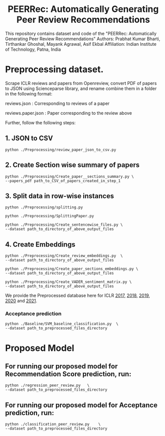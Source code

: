 # <div align="center"> PEERRec: Automatically Generating Peer Review Recommendations</div>
This repository contains dataset and code of the "PEERRec: Automatically Generating Peer
Review Recommendations" Authors: Prabhat Kumar Bharti, Tirthankar Ghoshal, Mayank Agrawal, Asif Ekbal Affiliation: Indian Institute of Technology, Patna, India

# Preprocessing dataset.

Scrape ICLR reviews and papers from Openreview, convert PDF of papers to JSON using Scienceparse library, and rename combine them in a folder in the following format:

reviews.json  : Corresponding to reviews of a paper

reviews.paper.json : Paper corresponding to the review above

Further, follow the following steps:
## 1. JSON to CSV
```
python ./Preprocessing/review_paper_json_to_csv.py
```

## 2. Create Section wise summary of papers
```
python ./Preprocessing/Create_paper__sections_summary.py \
--papers_pdf path_to_CSV_of_papers_created_in_step_1
```

## 3. Split data in row-wise instances
```
python ./Preprocessing/splitting.py
```

```
python ./Preprocessing/SplittingPaper.py
```

```
python ./Preprocessing/Create_sentencewise_files.py \
--dataset path_to_directory_of_above_output_files
```

## 4. Create Embeddings

```
python ./Preprocessing/Create_review_embeddings.py  \
--dataset path_to_directory_of_above_output_files
```

```
python ./Preprocessing/Create_paper_sections_embeddings.py \
--dataset path_to_directory_of_above_output_files
```

```
python ./Preprocessing/Create_VADER_sentiment_matrix.py \
--dataset path_to_directory_of_above_output_files
```

We provide the Preprocessed database here for ICLR [2017](https://drive.google.com/drive/folders/1xw8m0F6nvpd7Xf4Jfoxsg5N30CwQXY-P?usp=sharing), [2018](https://drive.google.com/drive/folders/1rIe2r2hxPrOGVl5Fb-lQbJIEna2E8snl?usp=sharing), [2019](https://drive.google.com/drive/folders/1SqtiZCqeiJK5OwP3jZiCT6Ftje8vqcP4?usp=sharing), [2020](https://drive.google.com/drive/folders/1JMY7Cys6BvA0Qn1AjLd54ni7JyAr4nU2?usp=sharing) and [2021](https://drive.google.com/drive/folders/1UugAjp43p6tHZReNSz2LIkpWOBUUygHI?usp=sharing).

### Acceptance prediction
```
python ./Baseline/SVM_baseline_classification.py  \
--dataset path_to_preprocessed_files_directory
```

# Proposed Model

## For running our proposed model for Recommendation Score prediction, run:
```
python ./regression_peer_review.py   \
--dataset path_to_preprocessed_files_directory
```

## For running our proposed model for Acceptance prediction, run:
```
python ./classification_peer_review.py    \
--dataset path_to_preprocessed_files_directory
```

